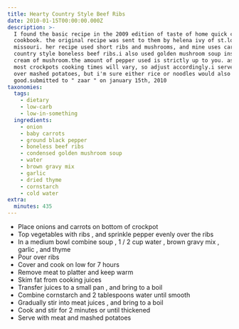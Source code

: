 ```yaml
---
title: Hearty Country Style Beef Ribs
date: 2010-01-15T00:00:00.000Z
description: >-
  I found the basic recipe in the 2009 edition of taste of home quick cooking
  cookbook. the original recipe was sent to them by helena ivy of st.louis,
  missouri. her recipe used short ribs and mushrooms, and mine uses carrots and
  country style boneless beef ribs.i also used golden mushroom soup instead of
  cream of mushroom.the amount of pepper used is strictly up to you. as with
  most crockpots cooking times will vary, so adjust accordingly.i served this
  over mashed potatoes, but i'm sure either rice or noodles would also be
  good.submitted to " zaar " on january 15th, 2010
taxonomies:
  tags:
    - dietary
    - low-carb
    - low-in-something
  ingredients:
    - onion
    - baby carrots
    - ground black pepper
    - boneless beef ribs
    - condensed golden mushroom soup
    - water
    - brown gravy mix
    - garlic
    - dried thyme
    - cornstarch
    - cold water
extra:
  minutes: 435
---
```

 - Place onions and carrots on bottom of crockpot
 - Top vegetables with ribs , and sprinkle pepper evenly over the ribs
 - In a medium bowl combine soup , 1 / 2 cup water , brown gravy mix , garlic , and thyme
 - Pour over ribs
 - Cover and cook on low for 7 hours
 - Remove meat to platter and keep warm
 - Skim fat from cooking juices
 - Transfer juices to a small pan , and bring to a boil
 - Combine cornstarch and 2 tablespoons water until smooth
 - Gradually stir into meat juices , and bring to a boil
 - Cook and stir for 2 minutes or until thickened
 - Serve with meat and mashed potatoes
